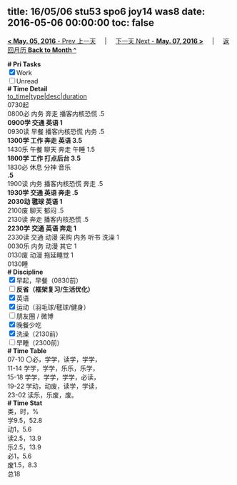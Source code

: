 title: 16/05/06 stu53 spo6 joy14 was8
date: 2016-05-06 00:00:00
toc: false
---
[**< May. 05, 2016** - Prev 上一天](/lifelogs/2016/05/d05.html) &nbsp; &nbsp; | &nbsp; &nbsp; [下一天 Next - **May. 07, 2016 >**](/lifelogs/2016/05/d07.html) &nbsp; &nbsp; |  &nbsp; &nbsp; [返回月历 **Back to Month ^**](/lifelogs/2016/05/index.html)
<br/><div><b># Pri Tasks</b></div><div><input checked="true" type="checkbox"/>Work</div><div><input type="checkbox"/>Unread</div><div><b># Time Detail</b></div><div><u>to_time|type|desc|duration</u></div><div>0730起</div><div>0800必 内务 奔走 播客内核恐慌 .5</div><div><b>0900学 交通 英语 1</b></div><div>0930读 早餐 播客内核恐慌 内务 .5</div><div><b>1300学 工作 奔走 英语 3.5</b></div><div>1430乐 午餐 聊天 奔走 午睡 1.5</div><div><b>1800学 工作 打点后台 3.5</b></div><div>1830必 休息 分神 音乐<b><br/> .5</b></div><div>1900读 内务 播客内核恐慌 奔走 .5</div><div><b>1930学 交通 英语 奔走 .5</b></div><div><b>2030动 毽球 英语 1</b></div><div>2100废 聊天 郁闷 .5</div><div>2130读 奔走 播客内核恐慌 .5</div><div><b>2230学</b> <b>交通 英语 奔走 1</b></div><div>2330读 交通 动漫 采购 内务 听书 洗澡 1</div><div>0030乐 内务 动漫 其它 1</div><div>0130废 动漫 拖延睡觉 1</div><div>0130睡</div><div><b># Discipline</b></div><div><input checked="true" type="checkbox"/>早起，早餐（0830前）</div><div><b><input type="checkbox"/></b><b>反省（框架复习/生活优化）</b></div><div><input checked="true" type="checkbox"/>英语</div><div><input checked="true" type="checkbox"/>运动（羽毛球/毽球/健身）</div><div><input type="checkbox"/>朋友圈 / 微博</div><div><input checked="true" type="checkbox"/>晚餐少吃</div><div><input checked="true" type="checkbox"/>洗澡（2130前）</div><div><input type="checkbox"/>早睡（2300前）</div><div><b># Time Table</b></div><div>07-10 〇必，学学，读学，学学，</div><div>11-14 学学，学学，乐乐，乐学，</div><div>15-18 学学，学学，学学，必读，</div><div>19-22 学动，动废，读学，学读，</div><div>23-02 读乐，乐废，废。</div><div><b># Time Stat</b></div><div>类，时，%</div><div>学9.5，52.8</div><div>动1，5.6</div><div>读2.5，13.9</div><div>乐2.5，13.9</div><div>必1，5.6</div><div>废1.5，8.3</div><div>总18</div>